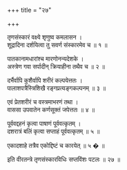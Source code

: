 +++
title = "२७"

+++
  
तृणसंस्कारं वक्ष्ये शृणुष्व कमलासन ।  
शूद्रादिना दर्शयित्वा तु सवर्ण संस्कारमेव च ॥ १ ॥  
  
पातकानामधारांश्च मारणोनन्यदेशके ।  
अस्त्रेण गवा सर्पादीन् क्रियाहीना तथैव च ॥ २ ॥  
  
दर्भैर्वापि कुशैर्वापि शरीरं कल्पयेत्ततः ।  
पालाशपत्रैस्त्रिशिखै रङ्गप्रत्यङ्गकल्पनम् ॥ ३ ॥  
  
एवं प्रेतशरीरं च वस्त्रमाभरणं तथा ।  
वाससा उपवातेन कर्णसूक्तं जपेत्ततः ॥ ४ ॥  
  
पूर्ववद्दहनं कृत्वा पाषाणं पूर्ववत्कृतम् ।  
दशरात्रं बलिं कृत्वा सप्ताहं पूर्ववत्कृतम् ॥ ५ ॥  
  
एकादशाहे तत्रैव एकोद्दिष्टं च कारयेत् ॥ ५ � ॥  
  
इति वीरतन्त्रे तृणसंस्कारविधिः सप्तविंशः पटलः ॥ २७ ॥  

